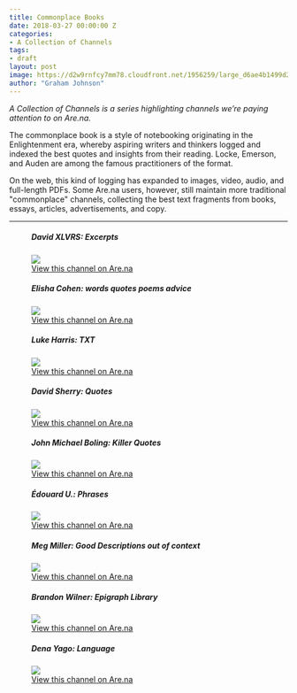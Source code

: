 ```yaml
---
title: Commonplace Books
date: 2018-03-27 00:00:00 Z
categories:
- A Collection of Channels
tags:
- draft
layout: post
image: https://d2w9rnfcy7mm78.cloudfront.net/1956259/large_d6ae4b1499d2896bae29a3aac7491bc6.jpg
author: "Graham Johnson"
---
```


_A Collection of Channels is a series highlighting channels we’re paying attention to on Are.na._

The commonplace book is a style of notebooking originating in the Enlightenment era, whereby aspiring writers and thinkers logged and indexed the best quotes and insights from their reading. Locke, Emerson, and Auden are among the famous practitioners of the format.

On the web, this kind of logging has expanded to images, video, audio, and full-length PDFs. Some Are.na users, however, still maintain more traditional "commonplace" channels, collecting the best text fragments from books, essays, articles, advertisements, and copy.

---

<figure>
  <h5>David XLVRS: Excerpts</h5>
  <a href="https://www.are.na/david-xlvrs/excerpts-random">
    <img src="https://d2w9rnfcy7mm78.cloudfront.net/1544126/large_b32ac4fc3f4a92e3da4694e0c60f79cf.png">
  </a>
  <figcaption>
    <a href="https://www.are.na/david-xlvrs/excerpts-random/">View this channel on Are.na</a>
  </figcaption>
</figure>

<figure>
  <h5>Elisha Cohen: words quotes poems advice</h5>
  <a href="https://www.are.na/elisha-cohen/words-quotes-poems-advice">
    <img src="https://d2w9rnfcy7mm78.cloudfront.net/1658942/large_6ef14087474dec95a9fa8606dca5e505.jpg">
  </a>
  <figcaption>
    <a href="https://www.are.na/elisha-cohen/words-quotes-poems-advice/">View this channel on Are.na</a>
  </figcaption>
</figure>

<figure>
  <h5>Luke Harris: TXT</h5>
  <a href="https://www.are.na/luke-harris/txt--8">
    <img src="https://d2w9rnfcy7mm78.cloudfront.net/621937/large_223cb35c586a453e31987c4dd19114b9.jpg">
  </a>
  <figcaption>
    <a href="https://www.are.na/luke-harris/txt--8">View this channel on Are.na</a>
  </figcaption>
</figure>

<figure>
  <h5>David Sherry: Quotes</h5>
  <a href="https://www.are.na/david-sherry/quotes-1514604438">
    <img src="https://d2w9rnfcy7mm78.cloudfront.net/1628964/large_333d445de50837ed5fd7d6d7fa56dc24.jpeg">
  </a>
  <figcaption>
    <a href="https://www.are.na/david-sherry/quotes-1514604438">View this channel on Are.na</a>
  </figcaption>
</figure>

<figure>
  <h5>John Michael Boling: Killer Quotes</h5>
  <a href="https://www.are.na/john-michael-boling/killer-quotes/">
    <img src="https://d2w9rnfcy7mm78.cloudfront.net/144492/large_853015a67223e7e509087d663eb735cb.png">
  </a>
  <figcaption>
    <a href="https://www.are.na/john-michael-boling/killer-quotes/">View this channel on Are.na</a>
  </figcaption>
</figure>

<figure>
  <h5>Édouard U.: Phrases</h5>
  <a href="https://www.are.na/edouard-u/phrases-1479163378">
    <img src="https://d2w9rnfcy7mm78.cloudfront.net/824509/large_427ed5b5e2c2fbd561a4bdd8028ed074.png">
  </a>
  <figcaption>
    <a href="https://www.are.na/edouard-u/phrases-1479163378">View this channel on Are.na</a>
  </figcaption>
</figure>

<figure>
  <h5>Meg Miller: Good Descriptions out of context</h5>
  <a href="https://www.are.na/meg-miller/good-descriptions-out-of-context">
    <img src="https://d2w9rnfcy7mm78.cloudfront.net/882605/large_ba99064312ed6e499e582f90318e7f70.jpg">
  </a>
  <figcaption>
    <a href="https://www.are.na/meg-miller/good-descriptions-out-of-context">View this channel on Are.na</a>
  </figcaption>
</figure>

<figure>
  <h5>Brandon Wilner: Epigraph Library</h5>
  <a href="https://www.are.na/brandon-wilner/epigraph-library">
    <img src="https://d2w9rnfcy7mm78.cloudfront.net/662929/large_0f8c90131d6ef7840ebc5fbb51de9c33.jpg">
  </a>
  <figcaption>
    <a href="https://www.are.na/brandon-wilner/epigraph-library">View this channel on Are.na</a>
  </figcaption>
</figure>

<figure>
  <h5>Dena Yago: Language</h5>
  <a href="https://www.are.na/dena-yago/language">
    <img src="https://d2w9rnfcy7mm78.cloudfront.net/770281/large_99b03f9fc46416ff56bfc6fc9701ae43.png">
  </a>
  <figcaption>
    <a href="https://www.are.na/dena-yago/language">View this channel on Are.na</a>
  </figcaption>
</figure>
